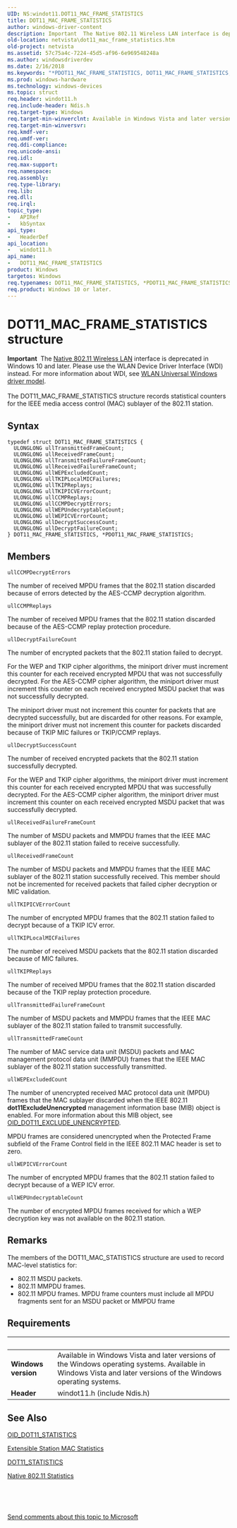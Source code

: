 ```yaml
---
UID: NS:windot11.DOT11_MAC_FRAME_STATISTICS
title: DOT11_MAC_FRAME_STATISTICS
author: windows-driver-content
description: Important  The Native 802.11 Wireless LAN interface is deprecated in Windows 10 and later.
old-location: netvista\dot11_mac_frame_statistics.htm
old-project: netvista
ms.assetid: 57c75a4c-7224-45d5-af96-6e969548248a
ms.author: windowsdriverdev
ms.date: 2/16/2018
ms.keywords: "*PDOT11_MAC_FRAME_STATISTICS, DOT11_MAC_FRAME_STATISTICS, DOT11_MAC_FRAME_STATISTICS structure [Network Drivers Starting with Windows Vista], Native_802.11_data_types_f04e9263-5c70-402b-a2d1-8f4689b4a13e.xml, PDOT11_MAC_FRAME_STATISTICS, PDOT11_MAC_FRAME_STATISTICS structure pointer [Network Drivers Starting with Windows Vista], netvista.dot11_mac_frame_statistics, windot11/DOT11_MAC_FRAME_STATISTICS, windot11/PDOT11_MAC_FRAME_STATISTICS"
ms.prod: windows-hardware
ms.technology: windows-devices
ms.topic: struct
req.header: windot11.h
req.include-header: Ndis.h
req.target-type: Windows
req.target-min-winverclnt: Available in Windows Vista and later versions of the Windows operating   systems.
req.target-min-winversvr: 
req.kmdf-ver: 
req.umdf-ver: 
req.ddi-compliance: 
req.unicode-ansi: 
req.idl: 
req.max-support: 
req.namespace: 
req.assembly: 
req.type-library: 
req.lib: 
req.dll: 
req.irql: 
topic_type:
-	APIRef
-	kbSyntax
api_type:
-	HeaderDef
api_location:
-	windot11.h
api_name:
-	DOT11_MAC_FRAME_STATISTICS
product: Windows
targetos: Windows
req.typenames: DOT11_MAC_FRAME_STATISTICS, *PDOT11_MAC_FRAME_STATISTICS
req.product: Windows 10 or later.
---
```


# DOT11_MAC_FRAME_STATISTICS structure
<div class="alert"><b>Important</b>  The <a href="https://msdn.microsoft.com/library/windows/hardware/ff560689">Native 802.11 Wireless LAN</a> interface is deprecated in Windows 10 and later. Please use the WLAN Device Driver Interface (WDI) instead. For more information about WDI, see <a href="https://msdn.microsoft.com/6EF92E34-7BC9-465E-B05D-2BCB29165A18">WLAN Universal Windows driver model</a>.</div><div> </div>The DOT11_MAC_FRAME_STATISTICS structure records statistical counters for the IEEE media access
  control (MAC) sublayer of the 802.11 station.

## Syntax
````
typedef struct DOT11_MAC_FRAME_STATISTICS {
  ULONGLONG ullTransmittedFrameCount;
  ULONGLONG ullReceivedFrameCount;
  ULONGLONG ullTransmittedFailureFrameCount;
  ULONGLONG ullReceivedFailureFrameCount;
  ULONGLONG ullWEPExcludedCount;
  ULONGLONG ullTKIPLocalMICFailures;
  ULONGLONG ullTKIPReplays;
  ULONGLONG ullTKIPICVErrorCount;
  ULONGLONG ullCCMPReplays;
  ULONGLONG ullCCMPDecryptErrors;
  ULONGLONG ullWEPUndecryptableCount;
  ULONGLONG ullWEPICVErrorCount;
  ULONGLONG ullDecryptSuccessCount;
  ULONGLONG ullDecryptFailureCount;
} DOT11_MAC_FRAME_STATISTICS, *PDOT11_MAC_FRAME_STATISTICS;
````

## Members


`ullCCMPDecryptErrors`

The number of received MPDU frames that the 802.11 station discarded because of errors detected by
     the AES-CCMP decryption algorithm.

`ullCCMPReplays`

The number of received MPDU frames that the 802.11 station discarded because of the AES-CCMP
     replay protection procedure.

`ullDecryptFailureCount`

The number of encrypted packets that the 802.11 station failed to decrypt. 
     

For the WEP and TKIP cipher algorithms, the miniport driver must increment this counter for each
     received encrypted MPDU that was not successfully decrypted. For the AES-CCMP cipher algorithm, the
     miniport driver must increment this counter on each received encrypted MSDU packet that was not
     successfully decrypted.

The miniport driver must not increment this counter for packets that are decrypted successfully, but
     are discarded for other reasons. For example, the miniport driver must not increment this counter for
     packets discarded because of TKIP MIC failures or TKIP/CCMP replays.

`ullDecryptSuccessCount`

The number of received encrypted packets that the 802.11 station successfully decrypted. 
     

For the WEP and TKIP cipher algorithms, the miniport driver must increment this counter for each
     received encrypted MPDU that was successfully decrypted. For the AES-CCMP cipher algorithm, the miniport
     driver must increment this counter on each received encrypted MSDU packet that was successfully
     decrypted.

`ullReceivedFailureFrameCount`

The number of MSDU packets and MMPDU frames that the IEEE MAC sublayer of the 802.11 station
     failed to receive successfully.

`ullReceivedFrameCount`

The number of MSDU packets and MMPDU frames that the IEEE MAC sublayer of the 802.11 station
     successfully received. This member should not be incremented for received packets that failed cipher
     decryption or MIC validation.

`ullTKIPICVErrorCount`

The number of encrypted MPDU frames that the 802.11 station failed to decrypt because of a TKIP
     ICV error.

`ullTKIPLocalMICFailures`

The number of received MSDU packets that the 802.11 station discarded because of MIC
     failures.

`ullTKIPReplays`

The number of received MPDU frames that the 802.11 station discarded because of the TKIP replay
     protection procedure.

`ullTransmittedFailureFrameCount`

The number of MSDU packets and MMPDU frames that the IEEE MAC sublayer of the 802.11 station
     failed to transmit successfully.

`ullTransmittedFrameCount`

The number of MAC service data unit (MSDU) packets and MAC management protocol data unit (MMPDU)
     frames that the IEEE MAC sublayer of the 802.11 station successfully transmitted.

`ullWEPExcludedCount`

The number of unencrypted received MAC protocol data unit (MPDU) frames that the MAC sublayer
     discarded when the IEEE 802.11 
     <b>dot11ExcludeUnencrypted</b> management information base (MIB) object is enabled. For more information
     about this MIB object, see 
     <a href="https://msdn.microsoft.com/en-us/library/gg159162.aspx">OID_DOT11_EXCLUDE_UNENCRYPTED</a>.
     

MPDU frames are considered unencrypted when the Protected Frame subfield of the Frame Control field
     in the IEEE 802.11 MAC header is set to zero.

`ullWEPICVErrorCount`

The number of encrypted MPDU frames that the 802.11 station failed to decrypt because of a WEP ICV
     error.

`ullWEPUndecryptableCount`

The number of encrypted MPDU frames received for which a WEP decryption key was not available on
     the 802.11 station.

## Remarks
The members of the DOT11_MAC_STATISTICS structure are used to record MAC-level statistics for:

<ul>
<li>
802.11 MSDU packets.

</li>
<li>
802.11 MMPDU frames.

</li>
<li>
802.11 MPDU frames. MPDU frame counters must include all MPDU fragments sent for an MSDU packet or
      MMPDU frame

</li>
</ul>

## Requirements
| &nbsp; | &nbsp; |
| ---- |:---- |
| **Windows version** | Available in Windows Vista and later versions of the Windows operating   systems. Available in Windows Vista and later versions of the Windows operating   systems. |
| **Header** | windot11.h (include Ndis.h) |

## See Also

<a href="https://msdn.microsoft.com/library/windows/hardware/ff569420">OID_DOT11_STATISTICS</a>



<a href="https://docs.microsoft.com/en-us/windows-hardware/drivers/network/extensible-station-mac-statistics">Extensible Station MAC
   Statistics</a>



<a href="..\windot11\ns-windot11-dot11_statistics.md">DOT11_STATISTICS</a>



<a href="https://msdn.microsoft.com/e6bd2abf-faa2-463f-91df-a15924afae96">Native 802.11 Statistics</a>



 

 

<a href="mailto:wsddocfb@microsoft.com?subject=Documentation%20feedback [netvista\netvista]:%20DOT11_MAC_FRAME_STATISTICS structure%20 RELEASE:%20(2/16/2018)&amp;body=%0A%0APRIVACY STATEMENT%0A%0AWe use your feedback to improve the documentation. We don't use your email address for any other purpose, and we'll remove your email address from our system after the issue that you're reporting is fixed. While we're working to fix this issue, we might send you an email message to ask for more info. Later, we might also send you an email message to let you know that we've addressed your feedback.%0A%0AFor more info about Microsoft's privacy policy, see http://privacy.microsoft.com/en-us/default.aspx." title="Send comments about this topic to Microsoft">Send comments about this topic to Microsoft</a>